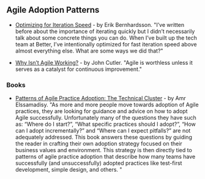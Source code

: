 ## Agile Adoption Patterns

- [Optimizing for Iteration Speed](https://erikbern.com/2017/07/06/optimizing-for-iteration-speed.html) - by Erik Bernhardsson. "I’ve written before about the importance of iterating quickly but I didn’t necessarily talk about some concrete things you can do. When I’ve built up the tech team at Better, I’ve intentionally optimized for fast iteration speed above almost everything else. What are some ways we did that?"

- [Why Isn’t Agile Working?](https://hackernoon.com/why-isnt-agile-working-d7127af1c552) - by John Cutler. "Agile is worthless unless it serves as a catalyst for continuous improvement."

### Books

- [Patterns of Agile Practice Adoption: The Technical Cluster](https://www.infoq.com/minibooks/agile-patterns) - by Amr Elssamadisy. "As more and more people move towards adoption of Agile practices, they are looking for guidance and advice on how to adopt Agile successfully. Unfortunately many of the questions they have such as: “Where do I start?”, “What specific practices should I adopt?”, “How can I adopt incrementally?” and “Where can I expect pitfalls?” are not adequately addressed.  This book answers these questions by guiding the reader in crafting their own adoption strategy focused on their business values and environment.  This strategy is then directly tied to patterns of agile practice adoption that describe how many teams have successfully (and unsuccessfully) adopted practices like test-first development, simple design, and others. "

